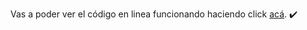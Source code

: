 Vas a poder ver el código en linea funcionando haciendo click <a href="http://clasecuatro.fedevcode.com/" target="_blank">acá</a>. ✔️
